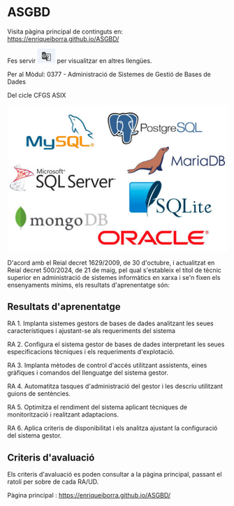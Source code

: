# ASGBD

Visita pàgina principal de continguts en:  https://enriqueiborra.github.io/ASGBD/ 

Fes servir ![traductor](docs/imgs/icono-trad-google.png) per visualitzar en altres llengües.

Per al Mòdul: 0377 - Administració de Sistemes de Gestió de Bases de Dades

Del cicle CFGS ASIX

![CID](docs/imgs/sistemas-GBD.jpg)

D'acord amb el Reial decret 1629/2009, de 30 d'octubre, i actualitzat en Reial decret 500/2024, de 21 de maig, 
pel qual s'estableix el títol de tècnic superior en administració de sistemes informàtics en xarxa i 
se'n fixen els ensenyaments mínims, els resultats d'aprenentatge són:
## Resultats d'aprenentatge
RA 1. Implanta sistemes gestors de bases de dades analitzant les seues característiques i ajustant-se als requeriments del sistema

RA 2. Configura el sistema gestor de bases de dades interpretant les seues especificacions tècniques i els requeriments d'explotació.

RA 3. Implanta mètodes de control d'accés utilitzant assistents, eines gràfiques i comandos del llenguatge del sistema gestor.

RA 4. Automatitza tasques d'administració del gestor i les descriu utilitzant guions de sentències.

RA 5. Optimitza el rendiment del sistema aplicant tècniques de monitorització i realitzant adaptacions.

RA 6. Aplica criteris de disponibilitat i els analitza ajustant la configuració del sistema gestor.

## Criteris d'avaluació
Els criteris d'avaluació es poden consultar a la pàgina principal, passant el ratolí per sobre de cada RA/UD.

Pàgina principal :  https://enriqueiborra.github.io/ASGBD/ 




